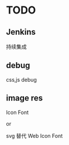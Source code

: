 TODO
===

## Jenkins 

持续集成

## debug

css,js debug

## image res

Icon Font

or

svg 替代 Web Icon Font

